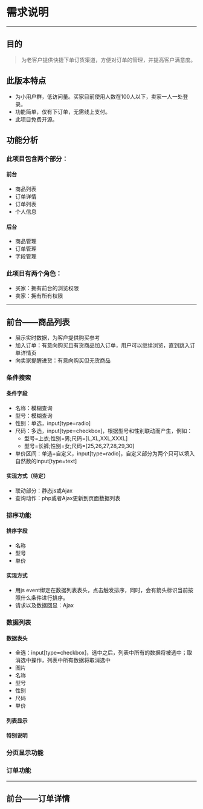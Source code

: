 # 需求说明
* * *


## 目的

> 为老客户提供快捷下单订货渠道，方便对订单的管理，并提高客户满意度。


## 此版本特点

* 为小用户群，低访问量。买家目前使用人数在100人以下，卖家一人一处登录。
* 功能简单，仅有下订单，无需线上支付。
* 此项目免费开源。

## 功能分析

### 此项目包含两个部分：

#### 前台

* 商品列表
* 订单详情
* 订单列表
* 个人信息

#### 后台

* 商品管理
* 订单管理
* 字段管理

### 此项目有两个角色：

* 买家：拥有前台的浏览权限
* 卖家：拥有所有权限


---
## 前台——商品列表

* 展示实时数据，为客户提供购买参考
* 加入订单：有意向购买且有货商品加入订单，用户可以继续浏览，直到跳入订单详情页
* 向卖家提醒进货：有意向购买但无货商品

### 条件搜索

#### 条件字段

* 名称：模糊查询
* 型号：模糊查询
* 性别：单选，input[type=radio]
* 尺码：多选，input[type=checkbox]，根据型号和性别联动而产生，例如：
    * 型号=上衣;性别=男;尺码=[L,XL,XXL,XXXL]
    * 型号=长裤;性别=女;尺码=[25,26,27,28,29,30]
* 单价区间：单选+自定义，input[type=radio]，自定义部分为两个只可以填入自然数的input[type=text]

#### 实现方式（待定）

* 联动部分：静态js或Ajax
* 查询动作：php或者Ajax更新到页面数据列表

### 排序功能

#### 排序字段

* 名称
* 型号
* 单价

#### 实现方式

* 用js event绑定在数据列表表头，点击触发排序，同时，会有箭头标识当前按照什么条件进行排序。
* 请求以及数据回显：Ajax

### 数据列表

#### 数据表头
* 全选：input[type=checkbox]，选中之后，列表中所有的数据将被选中；取消选中操作，列表中所有数据将取消选中
* 图片
* 名称
* 型号
* 性别
* 尺码
* 单价

#### 列表显示

#### 特别说明


### 分页显示功能
### 订单功能

---
## 前台——订单详情
